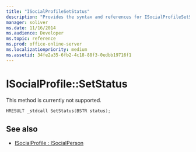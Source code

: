 ```yaml
---
title: "ISocialProfileSetStatus"
description: "Provides the syntax and references for ISocialProfileSetStatus, but this method is currently not supported."
manager: soliver
ms.date: 11/16/2014
ms.audience: Developer
ms.topic: reference
ms.prod: office-online-server
ms.localizationpriority: medium
ms.assetid: 34fe2a35-6fb2-4c18-88f3-0edbb19716f1
---
```


# ISocialProfile::SetStatus

This method is currently not supported. 
  
```cpp
HRESULT _stdcall SetStatus(BSTR status);
```

## See also

- [ISocialProfile : ISocialPerson](isocialprofileisocialperson.md)

